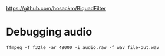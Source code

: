 https://github.com/hosackm/BiquadFilter

# Debugging audio
`ffmpeg -f f32le -ar 48000 -i audio.raw -f wav file-out.wav`